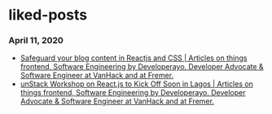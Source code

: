 # liked-posts
### April 11, 2020 
- [Safeguard your blog content in Reactjs and CSS | Articles on things frontend, Software Engineering by Developerayo. Developer Advocate & Software Engineer at VanHack and at Fremer.](https://shodipoayomide.com/safeguard-your-blog-content-in-reactjs-and-css/) 
- [unStack Workshop on React.js to Kick Off Soon in Lagos | Articles on things frontend, Software Engineering by Developerayo. Developer Advocate & Software Engineer at VanHack and at Fremer.](https://shodipoayomide.com/unstack-workshop-on-react.js/) 
